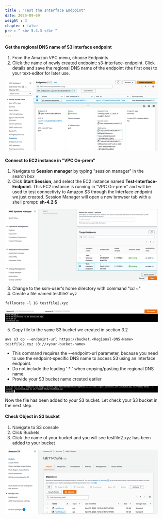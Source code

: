```yaml
---
title : "Test the Interface Endpoint"
date: 2025-09-09
weight : 3
chapter : false
pre : " <b> 5.4.3 </b> "
---
```

#### Get the regional DNS name of S3 interface endpoint

1. From the Amazon VPC menu, choose Endpoints.
2. Click the name of newly created endpoint: s3-interface-endpoint. Click details and save the regional DNS name of the endpoint (the first one) to your text-editor for later use.

![dns name](/images/5-Workshop/5.4-S3-onprem/dns.png)

#### Connect to EC2 instance in "VPC On-prem"

1. Navigate to **Session manager** by typing "session manager" in the search box
2. Click **Start Session**, and select the EC2 instance named **Test-Interface-Endpoint**. This EC2 instance is running in "VPC On-prem" and will be used to test connectivty to Amazon S3 through the Interface endpoint we just created. Session Manager will open a new browser tab with a shell prompt: **sh-4.2 $**

![Start session](/images/5-Workshop/5.4-S3-onprem/start-session.png)

3. Change to the ssm-user's home directory with command "cd ~"
4. Create a file named testfile2.xyz

```
fallocate -l 1G testfile2.xyz
```

![user](/images/5-Workshop/5.4-S3-onprem/cli1.png)

5. Copy file to the same S3 bucket we created in section 3.2

```
aws s3 cp --endpoint-url https://bucket.<Regional-DNS-Name> testfile2.xyz s3://<your-bucket-name>
```

+ This command requires the --endpoint-url parameter, because you need to use the endpoint-specific DNS name to access S3 using an Interface endpoint.
+ Do not include the leading ' * ' when copying/pasting the regional DNS name.
+ Provide your S3 bucket name created earlier

![copy file](/images/5-Workshop/5.4-S3-onprem/cli2.png)

Now the file has been added to your S3 bucket. Let check your S3 bucket in the next step.

#### Check Object in S3 bucket

1. Navigate to S3 console
2. Click Buckets
3. Click the name of your bucket and you will see testfile2.xyz has been added to your bucket

![check bucket](/images/5-Workshop/5.4-S3-onprem/check-bucket.png)
